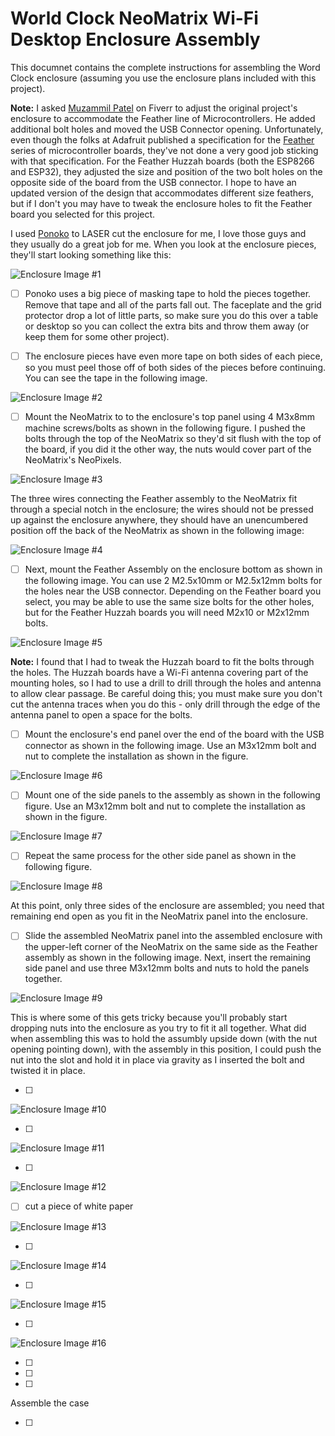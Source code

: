 # World Clock NeoMatrix Wi-Fi Desktop Enclosure Assembly

This documnet contains the complete instructions for assembling the Word Clock enclosure (assuming you use the enclosure plans included with this project).

**Note:** I asked [Muzammil Patel](https://www.fiverr.com/muzammil_patel) on Fiverr to adjust the original project's enclosure to accommodate the Feather line of Microcontrollers. He added additional bolt holes and moved the USB Connector opening. Unfortunately, even though the folks at Adafruit published a specification for the [Feather](https://learn.adafruit.com/adafruit-feather/feather-specification) series of microcontroller boards, they've not done a very good job sticking with that specification. For the Feather Huzzah boards (both the ESP8266 and ESP32), they adjusted the size and position of the two bolt holes on the opposite side of the board from the USB connector. I hope to have an updated version of the design that accommodates different size feathers, but if I don't you may have to tweak the enclosure holes to fit the Feather board you selected for this project.

I used [Ponoko](https://www.ponoko.com/) to LASER cut the enclosure for me, I love those guys and they usually do a great job for me. When you look at the enclosure pieces, they'll start looking something like this:

![Enclosure Image #1](enclosure-assembly-01.jpg)

- [ ] Ponoko uses a big piece of masking tape to hold the pieces together. Remove that tape and all of the parts fall out. The faceplate and the grid protector drop a lot of little parts, so make sure you do this over a table or desktop so you can collect the extra bits and throw them away (or keep them for some other project).

- [ ] The enclosure pieces have even more tape on both sides of each piece, so you must peel those off of both sides of the pieces before continuing. You can see the tape in the following image.

![Enclosure Image #2](enclosure-assembly-02.jpg)

- [ ] Mount the NeoMatrix to to the enclosure's top panel using 4 M3x8mm machine screws/bolts as shown in the following figure. I pushed the bolts through the top of the NeoMatrix so they'd sit flush with the top of the board, if you did it the other way, the nuts would cover part of the NeoMatrix's NeoPixels. 

![Enclosure Image #3](enclosure-assembly-03.jpg)

The three wires connecting the Feather assembly to the NeoMatrix fit through a special notch in the enclosure; the wires should not be pressed up against the enclosure anywhere, they should have an unencumbered position off the back of the NeoMatrix as shown in the following image:

![Enclosure Image #4](enclosure-assembly-04.jpg)

- [ ] Next, mount the Feather Assembly on the enclosure bottom as shown in the following image. You can use 2 M2.5x10mm or M2.5x12mm bolts for the holes near the USB connector. Depending on the Feather board you select, you may be able to use the same size bolts for the other holes, but for the Feather Huzzah boards you will need M2x10 or M2x12mm bolts.

![Enclosure Image #5](enclosure-assembly-05.jpg)

**Note:** I found that I had to tweak the Huzzah board to fit the bolts through the holes. The Huzzah boards have a Wi-Fi antenna covering part of the mounting holes, so I had to use a drill to drill through the holes and antenna to allow clear passage. Be careful doing this; you must make sure you don't cut the antenna traces when you do this - only drill through the edge of the antenna panel to open a space for the bolts.

- [ ] Mount the enclosure's end panel over the end of the board with the USB connector as shown in the following image. Use an M3x12mm bolt and nut to complete the installation as shown in the figure.

![Enclosure Image #6](enclosure-assembly-06.jpg)

- [ ] Mount one of the side panels to the assembly as shown in the following figure. Use an M3x12mm bolt and nut to complete the installation as shown in the figure.

![Enclosure Image #7](enclosure-assembly-07.jpg)

- [ ] Repeat the same process for the other side panel as shown in the following figure. 

![Enclosure Image #8](enclosure-assembly-08.jpg)

At this point, only three sides of the enclosure are assembled; you need that remaining end open as you fit in the NeoMatrix panel into the enclosure.

- [ ] Slide the assembled NeoMatrix panel into the assembled enclosure with the upper-left corner of the NeoMatrix on the same side as the Feather assembly as shown in the following image. Next, insert the remaining side panel and use three M3x12mm bolts and nuts to hold the panels together. 

![Enclosure Image #9](enclosure-assembly-09.jpg)

This is where some of this gets tricky because you'll probably start dropping nuts into the enclosure as you try to fit it all together. What did when assembling this was to hold the assumbly upside down (with the nut opening pointing down), with the assembly in this position, I could push the nut into the slot and hold it in place via gravity as I inserted the bolt and twisted it in place. 

- [ ] 

![Enclosure Image #10](enclosure-assembly-10.jpg)

- [ ] 

![Enclosure Image #11](enclosure-assembly-11.jpg)

- [ ] 

![Enclosure Image #12](enclosure-assembly-12.jpg)

- [ ] cut a piece of white paper

![Enclosure Image #13](enclosure-assembly-13.jpg)

- [ ] 

![Enclosure Image #14](enclosure-assembly-14.jpg)

- [ ] 

![Enclosure Image #15](enclosure-assembly-15.jpg)

- [ ] 

![Enclosure Image #16](enclosure-assembly-16.jpg)

- [ ] 

- [ ] 

- [ ] 

Assemble the case

- [ ] 

![]()